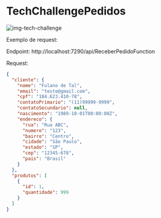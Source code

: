 # TechChallengePedidos

![img-tech-challenge](https://github.com/BrunaReveriego91/TechChallengePedidos/assets/94184681/ba0f0cd3-b46f-426e-af0f-bd13f2bae2b2)

   
Exemplo de request:

Endpoint: http://localhost:7290/api/ReceberPedidoFunction

Request: 

```json
{
  "cliente": {
    "nome": "Fulano de Tal",
    "email": "teste@gmail.com",
    "cpf": "184.623.410-78",
    "contatoPrimario": "(11)99999-9999",
    "contatoSecundario": null,
    "nascimento": "1989-10-01T00:00:00Z",
    "endereco": {
      "rua": "Rua ABC",
      "numero": "123",
      "bairro": "Centro",
      "cidade": "São Paulo",
      "estado": "SP",
      "cep": "12345-678",
      "pais": "Brasil"
    }
  },
  "produtos": [
    {
      "id": 1,
      "quantidade": 999
    }
  ]
}
```
  

